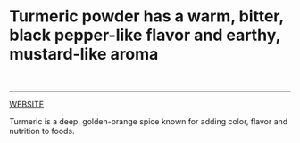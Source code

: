 
<!DOCTYPE html>
<html>
  <head>
    <title>TURMERIC☘</title>
    <h1>Turmeric powder has a warm, bitter, black pepper-like flavor and earthy, mustard-like aroma</h1><br>
    <hr>
    <a href="https: https://www.hopkinsmedicine.org/health/wellness-and-prevention/turmeric-benefits">WEBSITE</a>
    
  </head>
  <body>
    <p>Turmeric is a deep, golden-orange spice known for adding color, flavor and nutrition to foods.</p>
  </body>
</html>
